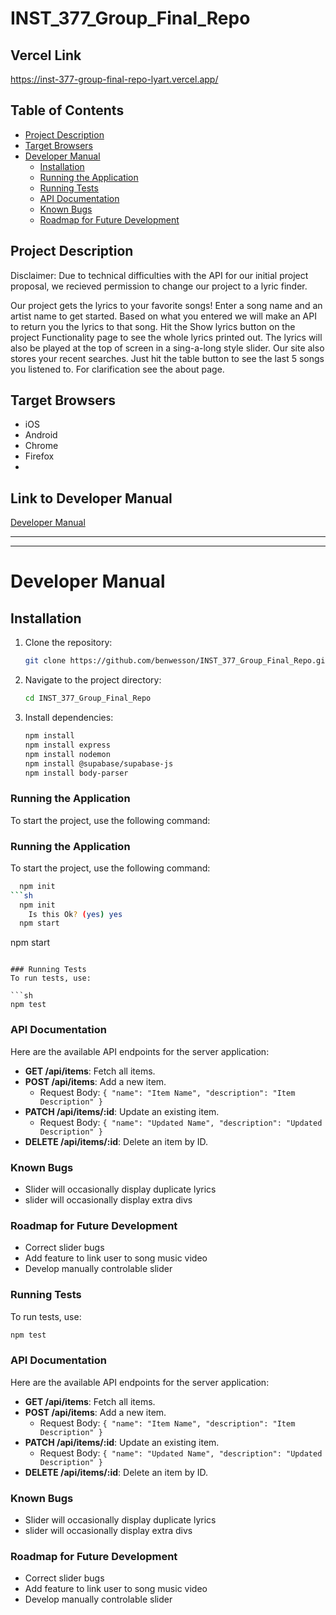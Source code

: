 # INST_377_Group_Final_Repo

## Vercel Link
https://inst-377-group-final-repo-lyart.vercel.app/

## Table of Contents
- [Project Description](#project-description)
- [Target Browsers](#target-browsers)
- [Developer Manual](#developer-manual)
  - [Installation](#installation)
  - [Running the Application](#running-the-application)
  - [Running Tests](#running-tests)
  - [API Documentation](#api-documentation)
  - [Known Bugs](#known-bugs)
  - [Roadmap for Future Development](#roadmap-for-future-development)

## Project Description
Disclaimer: Due to technical difficulties with the API for our initial project proposal, we recieved permission to change our project to a lyric finder.

Our project gets the lyrics to your favorite songs! Enter a song name and an artist name to get started. Based on what you entered we will make an API to return you the lyrics to that song. Hit the Show lyrics button on the project Functionality page to see the whole lyrics printed out. The lyrics will also be played at the top of screen in a sing-a-long style slider. Our site also stores your recent searches. Just hit the table button to see the last 5 songs you listened to. For clarification see the about page.

## Target Browsers
- iOS
- Android
- Chrome
- Firefox
- 
## Link to Developer Manual
[Developer Manual](README.md)

---

---

# Developer Manual

## Installation
1. Clone the repository:
    ```bash
    git clone https://github.com/benwesson/INST_377_Group_Final_Repo.git
    ```
2. Navigate to the project directory:
    ```bash
    cd INST_377_Group_Final_Repo
    ```
3. Install dependencies:
    ```bash
    npm install
    npm install express
    npm install nodemon
    npm install @supabase/supabase-js
    npm install body-parser
    ```
### Running the Application
To start the project, use the following command:
### Running the Application
To start the project, use the following command:

```sh
  npm init
```sh
  npm init
    Is this Ok? (yes) yes
  npm start
```
  npm start
```

### Running Tests
To run tests, use:

```sh
npm test
```
### API Documentation
Here are the available API endpoints for the server application:

- **GET /api/items**: Fetch all items.
- **POST /api/items**: Add a new item.
  - Request Body: `{ "name": "Item Name", "description": "Item Description" }`
- **PATCH /api/items/:id**: Update an existing item.
  - Request Body: `{ "name": "Updated Name", "description": "Updated Description" }`
- **DELETE /api/items/:id**: Delete an item by ID.

### Known Bugs
- Slider will occasionally display duplicate lyrics
- slider will occasionally display extra divs

### Roadmap for Future Development
- Correct slider bugs
- Add feature to link user to song music video
- Develop manually controlable slider

### Running Tests
To run tests, use:

```sh
npm test
```
### API Documentation
Here are the available API endpoints for the server application:

- **GET /api/items**: Fetch all items.
- **POST /api/items**: Add a new item.
  - Request Body: `{ "name": "Item Name", "description": "Item Description" }`
- **PATCH /api/items/:id**: Update an existing item.
  - Request Body: `{ "name": "Updated Name", "description": "Updated Description" }`
- **DELETE /api/items/:id**: Delete an item by ID.

### Known Bugs
- Slider will occasionally display duplicate lyrics
- slider will occasionally display extra divs

### Roadmap for Future Development
- Correct slider bugs
- Add feature to link user to song music video
- Develop manually controlable slider

